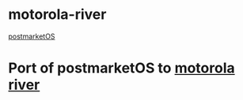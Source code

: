 # motorola-river
[postmarketOS](https://postmarketos.org/)

# Port of postmarketOS to [motorola river](https://wiki.postmarketos.org/wiki/Motorola_Moto_G7_(motorola-river))
